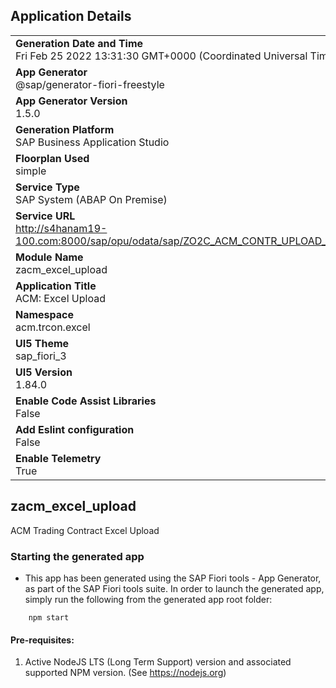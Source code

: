 ## Application Details
|               |
| ------------- |
|**Generation Date and Time**<br>Fri Feb 25 2022 13:31:30 GMT+0000 (Coordinated Universal Time)|
|**App Generator**<br>@sap/generator-fiori-freestyle|
|**App Generator Version**<br>1.5.0|
|**Generation Platform**<br>SAP Business Application Studio|
|**Floorplan Used**<br>simple|
|**Service Type**<br>SAP System (ABAP On Premise)|
|**Service URL**<br>http://s4hanam19-100.com:8000/sap/opu/odata/sap/ZO2C_ACM_CONTR_UPLOAD_SRV
|**Module Name**<br>zacm_excel_upload|
|**Application Title**<br>ACM: Excel Upload|
|**Namespace**<br>acm.trcon.excel|
|**UI5 Theme**<br>sap_fiori_3|
|**UI5 Version**<br>1.84.0|
|**Enable Code Assist Libraries**<br>False|
|**Add Eslint configuration**<br>False|
|**Enable Telemetry**<br>True|

## zacm_excel_upload

ACM Trading Contract Excel Upload

### Starting the generated app

-   This app has been generated using the SAP Fiori tools - App Generator, as part of the SAP Fiori tools suite.  In order to launch the generated app, simply run the following from the generated app root folder:

```
    npm start
```

#### Pre-requisites:

1. Active NodeJS LTS (Long Term Support) version and associated supported NPM version.  (See https://nodejs.org)


